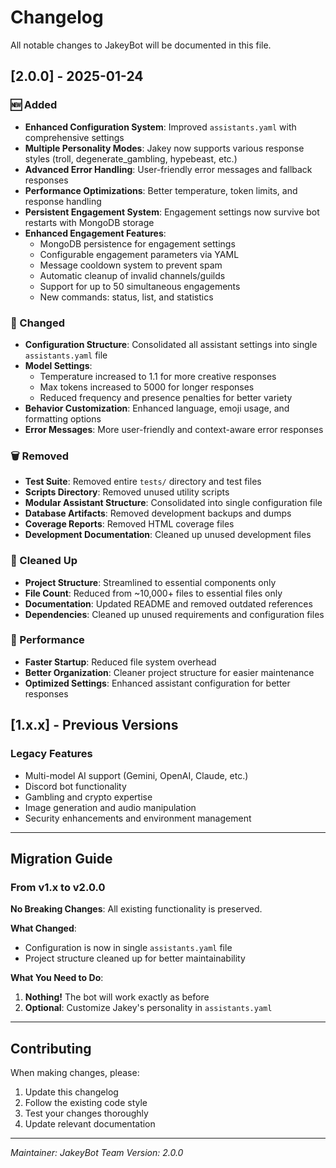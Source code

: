 # Changelog

All notable changes to JakeyBot will be documented in this file.

## [2.0.0] - 2025-01-24

### 🆕 Added

- **Enhanced Configuration System**: Improved `assistants.yaml` with comprehensive settings
- **Multiple Personality Modes**: Jakey now supports various response styles (troll, degenerate_gambling, hypebeast, etc.)
- **Advanced Error Handling**: User-friendly error messages and fallback responses
- **Performance Optimizations**: Better temperature, token limits, and response handling
- **Persistent Engagement System**: Engagement settings now survive bot restarts with MongoDB storage
- **Enhanced Engagement Features**:
  - MongoDB persistence for engagement settings
  - Configurable engagement parameters via YAML
  - Message cooldown system to prevent spam
  - Automatic cleanup of invalid channels/guilds
  - Support for up to 50 simultaneous engagements
  - New commands: status, list, and statistics

### 🔧 Changed

- **Configuration Structure**: Consolidated all assistant settings into single `assistants.yaml` file
- **Model Settings**:
  - Temperature increased to 1.1 for more creative responses
  - Max tokens increased to 5000 for longer responses
  - Reduced frequency and presence penalties for better variety
- **Behavior Customization**: Enhanced language, emoji usage, and formatting options
- **Error Messages**: More user-friendly and context-aware error responses

### 🗑️ Removed

- **Test Suite**: Removed entire `tests/` directory and test files
- **Scripts Directory**: Removed unused utility scripts
- **Modular Assistant Structure**: Consolidated into single configuration file
- **Database Artifacts**: Removed development backups and dumps
- **Coverage Reports**: Removed HTML coverage files
- **Development Documentation**: Cleaned up unused development files

### 🧹 Cleaned Up

- **Project Structure**: Streamlined to essential components only
- **File Count**: Reduced from ~10,000+ files to essential files only
- **Documentation**: Updated README and removed outdated references
- **Dependencies**: Cleaned up unused requirements and configuration files

### 🚀 Performance

- **Faster Startup**: Reduced file system overhead
- **Better Organization**: Cleaner project structure for easier maintenance
- **Optimized Settings**: Enhanced assistant configuration for better responses

## [1.x.x] - Previous Versions

### Legacy Features

- Multi-model AI support (Gemini, OpenAI, Claude, etc.)
- Discord bot functionality
- Gambling and crypto expertise
- Image generation and audio manipulation
- Security enhancements and environment management

---

## Migration Guide

### From v1.x to v2.0.0

**No Breaking Changes**: All existing functionality is preserved.

**What Changed**:

- Configuration is now in single `assistants.yaml` file
- Project structure cleaned up for better maintainability

**What You Need to Do**:

1. **Nothing!** The bot will work exactly as before
2. **Optional**: Customize Jakey's personality in `assistants.yaml`

---

## Contributing

When making changes, please:

1. Update this changelog
2. Follow the existing code style
3. Test your changes thoroughly
4. Update relevant documentation

---

*Maintainer: JakeyBot Team*
*Version: 2.0.0*
